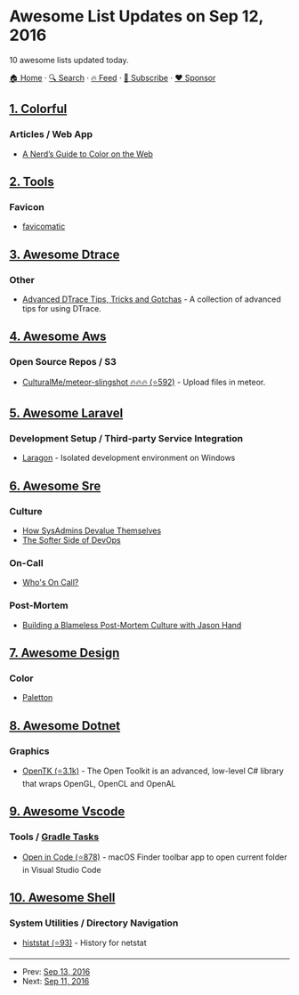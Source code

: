 # Awesome List Updates on Sep 12, 2016

10 awesome lists updated today.

[🏠 Home](/README.md) · [🔍 Search](https://www.trackawesomelist.com/search/) · [🔥 Feed](https://www.trackawesomelist.com/rss.xml) · [📮 Subscribe](https://trackawesomelist.us17.list-manage.com/subscribe?u=d2f0117aa829c83a63ec63c2f&id=36a103854c) · [❤️  Sponsor](https://github.com/sponsors/theowenyoung)



## [1. Colorful](/content/Siddharth11/Colorful/README.md)

### Articles / Web App

*   [A Nerd’s Guide to Color on the Web](https://css-tricks.com/nerds-guide-color-web/)

## [2. Tools](/content/lvwzhen/tools/README.md)

### Favicon

*   [favicomatic](http://www.favicomatic.com/)

## [3. Awesome Dtrace](/content/xen0l/awesome-dtrace/README.md)

### Other

*   [Advanced DTrace Tips, Tricks and Gotchas](http://dtrace.org/resources/bmc/dtrace_tips.pdf) - A collection of advanced tips for using DTrace.

## [4. Awesome Aws](/content/donnemartin/awesome-aws/README.md)

### Open Source Repos / S3

*   [CulturalMe/meteor-slingshot :fire::fire::fire: (⭐592)](https://github.com/CulturalMe/meteor-slingshot) - Upload files in meteor.

## [5. Awesome Laravel](/content/chiraggude/awesome-laravel/README.md)

### Development Setup / Third-party Service Integration

*   [Laragon](https://laragon.org/) -  Isolated development environment on Windows

## [6. Awesome Sre](/content/dastergon/awesome-sre/README.md)

### Culture

*   [How SysAdmins Devalue Themselves](https://queue.acm.org/detail.cfm?id=2891413)
*   [The Softer Side of DevOps](https://www.youtube.com/watch?v=ry51Llzil1I)

### On-Call

*   [Who's On Call?](http://www.susanjfowler.com/blog/2016/9/6/whos-on-call)

### Post-Mortem

*   [Building a Blameless Post-Mortem Culture with Jason Hand](http://runasradio.com/Shows/Show/486)

## [7. Awesome Design](/content/gztchan/awesome-design/README.md)

### Color

*   [Paletton](http://paletton.com/)

## [8. Awesome Dotnet](/content/quozd/awesome-dotnet/README.md)

### Graphics

*   [OpenTK (⭐3.1k)](https://github.com/opentk/opentk) - The Open Toolkit is an advanced, low-level C# library that wraps OpenGL, OpenCL and OpenAL

## [9. Awesome Vscode](/content/viatsko/awesome-vscode/README.md)

### Tools / [Gradle Tasks](https://marketplace.visualstudio.com/items?itemName=richardwillis.vscode-gradle)

*   [Open in Code (⭐878)](https://github.com/sozercan/OpenInCode) - macOS Finder toolbar app to open current folder in Visual Studio Code

## [10. Awesome Shell](/content/alebcay/awesome-shell/README.md)

### System Utilities / Directory Navigation

*   [histstat (⭐93)](https://github.com/vesche/histstat) - History for netstat

---

- Prev: [Sep 13, 2016](/content/2016/09/13/README.md)
- Next: [Sep 11, 2016](/content/2016/09/11/README.md)